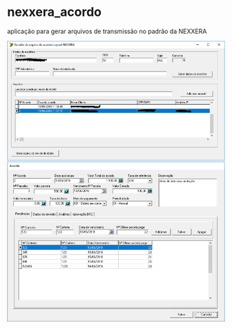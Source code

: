 # nexxera_acordo

aplicação para gerar arquivos de transmissão no padrão da NEXXERA

![Acordos](https://github.com/herbertpimentel/nexxera_acordo/blob/master/screen1.png "Tela Acordos")
![Detalhes do acordo](https://github.com/herbertpimentel/nexxera_acordo/blob/master/screen2.png "Tela detalhes do acordo")

